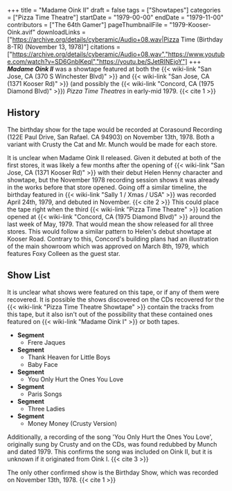 +++
title = "Madame Oink II"
draft = false
tags = ["Showtapes"]
categories = ["Pizza Time Theatre"]
startDate = "1979-00-00"
endDate = "1979-11-00"
contributors = ["The 64th Gamer"]
pageThumbnailFile = "1979-Kooser-Oink.avif"
downloadLinks = ["https://archive.org/details/cyberamic/Audio+08.wav|Pizza Time (Birthday 8-TR) (November 13, 1978)"]
citations = ["https://archive.org/details/cyberamic/Audio+08.wav","https://www.youtube.com/watch?v=SD6GnblKeqI","https://youtu.be/SJetRINEjoY"]
+++
***Madame Oink II*** was a showtape featured at both the {{< wiki-link "San Jose, CA (370 S Winchester Blvd)" >}} and {{< wiki-link "San Jose, CA (1371 Kooser Rd)" >}} (and possibly the {{< wiki-link "Concord, CA (1975 Diamond Blvd)" >}}) *Pizza Time Theatres* in early-mid 1979. {{< cite 1 >}}

## History
The birthday show for the tape would be recorded at Corasound Recording (122E Paul Drive, San Rafael. CA 94903) on November 13th, 1978. Both a variant with Crusty the Cat and Mr. Munch would be made for each store.

It is unclear when Madame Oink II released. Given it debuted at both of the first stores, it was likely a few months after the opening of {{< wiki-link "San Jose, CA (1371 Kooser Rd)" >}} with their debut Helen Henny character and showtape, but the November 1978 recording session shows it was already in the works before that store opened. Going off a similar timeline, the birthday featured in {{< wiki-link "Sally 1 / Xmas / USA" >}} was recorded April 24th, 1979, and debuted in November. {{< cite 2 >}} This could place the tape right when the third {{< wiki-link "Pizza Time Theatre" >}} location opened at {{< wiki-link "Concord, CA (1975 Diamond Blvd)" >}} around the last week of May, 1979. That would mean the show released for all three stores. This would follow a similar pattern to Helen's debut showtape at Kooser Road. Contrary to this, Concord's building plans had an illustration of the main showroom which was approved on March 8th, 1979, which features Foxy Colleen as the guest star.

## Show List
It is unclear what shows were featured on this tape, or if any of them were recovered. It is possible the shows discovered on the CDs recovered for the {{< wiki-link "Pizza Time Theatre Showtape" >}} contain the tracks from this tape, but it also isn't out of the possibility that these contained ones featured on {{< wiki-link "Madame Oink I" >}} or both tapes.

- **Segment**
    - Frere Jaques
- **Segment**
    - Thank Heaven for Little Boys
    - Baby Face
- **Segment**
    - You Only Hurt the Ones You Love
- **Segment**
    - Paris Songs
- **Segment**
    - Three Ladies
- **Segment**
    - Money Money (Crusty Version)

Additionally, a recording of the song 'You Only Hurt the Ones You Love', originally sung by Crusty and on the CDs, was found redubbed by Munch and dated 1979. This confirms the song was included on Oink II, but it is unknown if it originated from Oink I. {{< cite 3 >}}

The only other confirmed show is the Birthday Show, which was recorded on November 13th, 1978. {{< cite 1 >}}